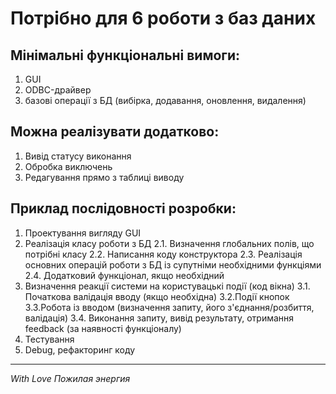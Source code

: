  # Потрібно для 6 роботи з баз даних

## Мінімальні функціональні вимоги:
1. GUI
2. ODBC-драйвер
3. базові операції з БД (вибірка, додавання, оновлення, видалення)

## Можна реалізувати додатково:
1. Вивід статусу виконання
2. Обробка виключень
3. Редагування прямо з таблиці виводу

## Приклад послідовності розробки:
1. Проектування вигляду GUI
2. Реалізація класу роботи з БД
 2.1. Визначення глобальних полів, що потрібні класу
 2.2. Написання коду конструктора
 2.3. Реалізація основних операцій роботи з БД із супутніми необхідними функціями
 2.4. Додатковий функціонал, якщо необхідний
3. Визначення реакції системи на користувацькі події (код вікна)
    3.1. Початкова валідація вводу (якщо необхідна)
    3.2.Події кнопок
    3.3.Робота із вводом (визначення запиту, його з'єднання/розбиття, валідація)
    3.4. Виконання запиту, вивід результату, отримання feedback (за наявності функціоналу)
4. Тестування
5. Debug, рефакторинг коду
* * * 
*With Love Пожилая энергия*
